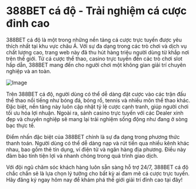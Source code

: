# 388BET cá độ - Trải nghiệm cá cược đỉnh cao

388BET cá độ là một trong những nền tảng cá cược trực tuyến được yêu thích nhất tại khu vực châu Á. Với sự đa dạng trong các trò chơi và dịch vụ chất lượng cao, trang web này đã thu hút hàng triệu người dùng từ khắp nơi trên thế giới. Từ cá cược thể thao, casino trực tuyến đến các trò chơi slot hấp dẫn, 388BET mang đến cho người chơi một không gian giải trí chuyên nghiệp và an toàn.

![Image](https://github.com/user-attachments/assets/bd51ea9f-0666-407b-a7a7-98ead6de688c)

Trên 388BET cá độ, người dùng có thể dễ dàng đặt cược vào các trận đấu thể thao nổi tiếng như bóng đá, bóng rổ, tennis và nhiều môn thể thao khác. Đặc biệt, nền tảng này luôn cập nhật tỷ lệ cược cạnh tranh, giúp người chơi tối ưu hóa lợi nhuận. Ngoài ra, sảnh casino trực tuyến với các Dealer xinh đẹp và chuyên nghiệp sẽ mang lại trải nghiệm sống động như đang ở sòng bạc thực tế.

Điểm nhấn đặc biệt của 388BET chính là sự đa dạng trong phương thức thanh toán. Người dùng có thể dễ dàng nạp và rút tiền qua nhiều kênh khác nhau, bao gồm thẻ tín dụng, ví điện tử và ngân hàng địa phương. Điều này đảm bảo tính tiện lợi và nhanh chóng trong quá trình giao dịch.

Với đội ngũ chăm sóc khách hàng luôn sẵn sàng hỗ trợ 24/7, 388BET cá độ chắc chắn sẽ là lựa chọn lý tưởng cho bất kỳ ai đam mê cá cược trực tuyến. Hãy đăng ký ngay hôm nay để khám phá thế giới giải trí đỉnh cao tại đây!
